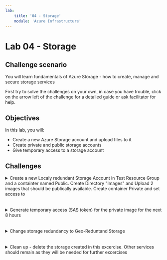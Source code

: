 ```yaml
---
lab:
    title: '04 - Storage'
    module: 'Azure Infrastructure'
---
```


# Lab 04 - Storage

## Challenge scenario

You will learn fundamentals of Azure Storage - how to create, manage and secure storage services

First try to solve the challenges on your own, in case you have trouble, click on the arrow left of the challenge for a detailed guide or ask facilitator for help.

## Objectives

In this lab, you will:

+ Create a new Azure Storage account and upload files to it
+ Create private and public storage accounts
+ Give temporary access to a storage account


## Challenges



<details>
  <summary markdown="span">Create a new Localy redundant Storage Account in Test Resource Group and a containter named Public. Create Directory "Images" and Upload 2 images that should be publically available. Create container Private and set access to </summary>


1. Sign in to the [**Azure portal**](http://portal.azure.com).

1. In the Azure portal, search for and select **Storage Accounts** and click Create
1. Select Test Resource group, a globally unique name, and choose LRS for redundancy
1. Click Review+Create and wait for deployment. click go to resource

    ![image](../Images/04_01.png)

1. Select Storage Browser, blob containters and Add container. Name it "public" and select Public access level to Blob

    ![image](../Images/04_02.png)
   

1. Select Add directory and name it images
1. Select Upload to drag and drop 2 images from your machine.

    ![image](../Images/04_03.png)
    ![image](../Images/04_04.png)
    ![image](../Images/04_05.png)

1. Select the image you uploaded and copy URL

    ![image](../Images/04_05a.png)

1. Open in private browsing and navigate to the url
1. Repeat the process to add container Private, with the access set to privte. Upload an image and copy URL

    ![image](../Images/04_06.png)
    ![image](../Images/04_07.png)

1. In private browser should not have access

    ![image](../Images/04_08.png)



</details>
<br/><br/>

<details>
  <summary markdown="span">Generate temporary access (SAS token) for the private image for the next 8 hours</summary>

1. Select your storage account
1. Select "Containers" under Data storage in left menu and select "private" container
1. Select image you uploaded
1. Click Generate SAS
1. Click Generate SAS token and URL. Copy and test generated URL

    ![image](../Images/04_10.png)
    ![image](../Images/04_11.png)

</details>
<br/><br/>

<details>
  <summary markdown="span">Change storage redundancy to Geo-Reduntand Storage</summary>

1. Select your storage account
1. Select "Redundancy" under Data management
1. Change Redudnacy to GRS and click Save

    ![image](../Images/04_12.png)

1. Observe the new copy of the data in West Europe

    ![image](../Images/04_13.png)

</details>
<br/><br/>

<details>
  <summary markdown="span">Clean up - delete the storage created in this excercise. Other services should remain as they will be needed for further excercises</summary>

1. Select your storage account
1. Select Delete in the top menu
1. Type the name to delete the Storage accound and all underlying objects. Confirm delete


    ![image](../Images/04_14.png)

</details>
<br/><br/>
